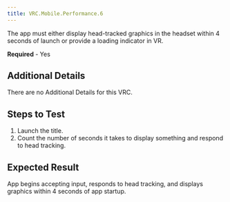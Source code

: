 ```yaml
---
title: VRC.Mobile.Performance.6
---
```

The app must either display head-tracked graphics in the headset within 4 seconds of launch or provide a loading indicator in VR.

**Required** - Yes

## Additional Details

There are no Additional Details for this VRC. 

## Steps to Test

1. Launch the title.
2. Count the number of seconds it takes to display something and respond to head tracking.
## Expected Result

App begins accepting input, responds to head tracking, and displays graphics within 4 seconds of app startup. 


